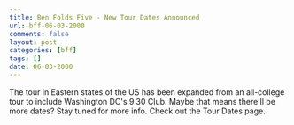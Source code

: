 ```yaml
---
title: Ben Folds Five - New Tour Dates Announced
url: bff-06-03-2000
comments: false
layout: post
categories: [bff]
tags: []
date: 06-03-2000
---
```

The tour in Eastern states of the US has been expanded from an all-college tour to include Washington DC's 9.30 Club. Maybe that means there'll be more dates? Stay tuned for more info. Check out the Tour Dates page.